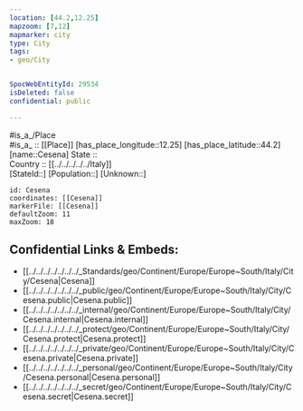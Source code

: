 ```yaml
---
location: [44.2,12.25] 
mapzoom: [7,12] 
mapmarker: city 
type: City
tags:
- geo/City


SpocWebEntityId: 29534
isDeleted: false
confidential: public

---
```

#is_a_/Place  
#is_a_ :: [[Place]] 
[has_place_longitude::12.25] 
[has_place_latitude::44.2] 
[name::Cesena] 
State ::  
Country :: [[../../../../../Italy]]  
[StateId::] 
[Population::] 
[Unknown::] 


```leaflet
id: Cesena
coordinates: [[Cesena]] 
markerFile: [[Cesena]] 
defaultZoom: 11 
maxZoom: 18
```


## Confidential Links & Embeds: 
- [[../../../../../../../_Standards/geo/Continent/Europe/Europe~South/Italy/City/Cesena|Cesena]] 
- [[../../../../../../../_public/geo/Continent/Europe/Europe~South/Italy/City/Cesena.public|Cesena.public]] 
- [[../../../../../../../_internal/geo/Continent/Europe/Europe~South/Italy/City/Cesena.internal|Cesena.internal]] 
- [[../../../../../../../_protect/geo/Continent/Europe/Europe~South/Italy/City/Cesena.protect|Cesena.protect]] 
- [[../../../../../../../_private/geo/Continent/Europe/Europe~South/Italy/City/Cesena.private|Cesena.private]] 
- [[../../../../../../../_personal/geo/Continent/Europe/Europe~South/Italy/City/Cesena.personal|Cesena.personal]] 
- [[../../../../../../../_secret/geo/Continent/Europe/Europe~South/Italy/City/Cesena.secret|Cesena.secret]] 
